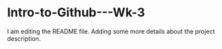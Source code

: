 # Intro-to-Github---Wk-3
I am editing the README file. Adding some more details about the project description.
